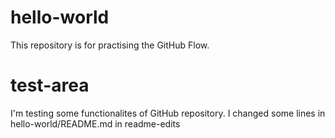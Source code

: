 # hello-world
This repository is for practising the GitHub Flow.

# test-area
I'm testing some functionalites of GitHub repository.
I changed some lines in hello-world/README.md in readme-edits
